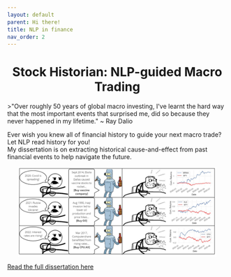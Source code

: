 ```yaml
---
layout: default
parent: Hi there!
title: NLP in finance
nav_order: 2
---
```


<h1 align="center">Stock Historian: NLP-guided Macro Trading</h1>
>"Over roughly 50 years of global macro investing, I've learnt the hard way that the most important events that surprised me, did so because they never happened in my lifetime." ~ Ray Dalio

Ever wish you knew all of financial history to guide your next macro trade?  
Let NLP read history for you!   
My dissertation is on extracting historical cause-and-effect from past financial events to help navigate the future.   

<img src="../img/stockhistorianmeme.png" align="center" style="display:block;margin:0 auto;max-width:90%;">  

[Read the full dissertation here](https://drive.google.com/file/d/1O-IrLAEKkzGE53Syp8GX7wrIJHeNtoKY/view?usp=drive_link)